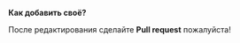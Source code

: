 **Как добавить своё?**

После редактирования сделайте **Pull request** пожалуйста!
<!--stackedit_data:
eyJoaXN0b3J5IjpbLTIzNzcxMTM3NCwtMTExNDkyOThdfQ==
-->
